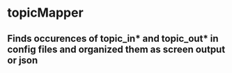 # topicMapper
## Finds occurences of topic_in* and topic_out* in config files and organized them as screen output or json
